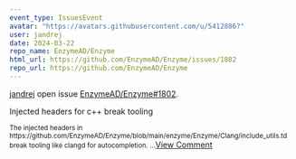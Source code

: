 ```yaml
---
event_type: IssuesEvent
avatar: "https://avatars.githubusercontent.com/u/5412886?"
user: jandrej
date: 2024-03-22
repo_name: EnzymeAD/Enzyme
html_url: https://github.com/EnzymeAD/Enzyme/issues/1802
repo_url: https://github.com/EnzymeAD/Enzyme
---
```


<a href='https://github.com/jandrej' target='_blank'>jandrej</a> open issue <a href='https://github.com/EnzymeAD/Enzyme/issues/1802' target='_blank'>EnzymeAD/Enzyme#1802</a>.

<p>Injected headers for c++ break tooling</p><small>The injected headers in https://github.com/EnzymeAD/Enzyme/blob/main/enzyme/Enzyme/Clang/include_utils.td break tooling like clangd for autocompletion....</small><a href='https://github.com/EnzymeAD/Enzyme/issues/1802' target='_blank'>View Comment</a>
